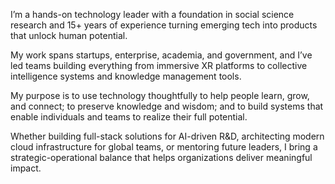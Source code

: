 <!-- # About Me -->

I’m a hands-on technology leader with a foundation in social science research and 15+ years of experience turning emerging tech into products that unlock human potential.

My work spans startups, enterprise, academia, and government, and I’ve led teams building everything from immersive XR platforms to collective intelligence systems and knowledge management tools.

My purpose is to use technology thoughtfully to help people learn, grow, and connect; to preserve knowledge and wisdom; and to build systems that enable individuals and teams to realize their full potential.

Whether building full-stack solutions for AI-driven R&D, architecting modern cloud infrastructure for global teams, or mentoring future leaders, I bring a strategic-operational balance that helps organizations deliver meaningful impact.

<!-- * **Fractional/Consulting CTO**
  * Technology strategy and solution architecture
  * Engineering leadership and team building
  * Work estimation and budget planning
  * DevOps and cloud infrastructure
  * Full-stack engineering for web, mobile, and emerging tech
* **Research Services**
  * Market research
  * Emerging trends / Foresight
* **Speaking Engagements**
  * Startup / CTO journey
  * Shipping multi-platform XR in production
  * Social science and policy perspectives on innovation and emerging tech -->
